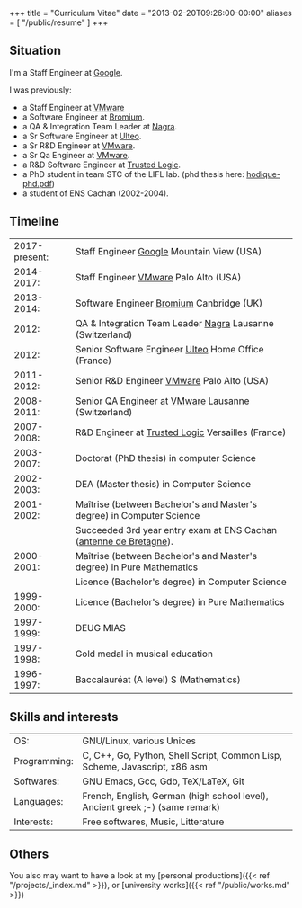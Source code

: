 +++
title = "Curriculum Vitae"
date = "2013-02-20T09:26:00-00:00"
aliases = [ "/public/resume" ]
+++

## Situation

I'm a Staff Engineer at [Google](https://www.google.com/intl/en/about/our-company/).

I was previously:

* a Staff Engineer at [VMware](http://www.vmware.com)
* a Software Engineer at [Bromium](http://www.bromium.com).
* a QA & Integration Team Leader at [Nagra](http://www.nagra.com).
* a Sr Software Engineer at [Ulteo](http://www.ulteo.com).
* a Sr R&D Engineer at [VMware](http://www.vmware.com).
* a Sr Qa Engineer at [VMware](http://www.vmware.com).
* a R&D Software Engineer at [Trusted Logic](http://www.trusted-logic.com).
* a PhD student in team STC of the LIFL lab. (phd thesis here: [hodique-phd.pdf](/media/public/hodique-phd.pdf))
* a student of ENS Cachan (2002-2004).

## Timeline

|     |     |
| --- | --- |
| 2017-present:  | Staff Engineer [Google](https://www.google.com/intl/en/about/our-company/)  Mountain View (USA) |
| 2014-2017:  | Staff Engineer [VMware](http://www.vmware.com)  Palo Alto (USA) |
| 2013-2014:  | Software Engineer  [Bromium](http://www.bromium.com)  Canbridge (UK) |
| 2012:       | QA & Integration Team Leader  [Nagra](http://www.nagra.com)  Lausanne (Switzerland) |
| 2012:       | Senior Software Engineer  [Ulteo](http://www.ulteo.com)  Home Office (France) |
| 2011-2012:  | Senior R&D Engineer  [VMware](http://www.vmware.com)  Palo Alto (USA) |
| 2008-2011:  | Senior QA Engineer at  [VMware](http://www.vmware.com)  Lausanne (Switzerland) |
| 2007-2008:  | R&D Engineer at  [Trusted Logic](http://www.trusted-logic.com)  Versailles (France)  |
| 2003-2007:  | Doctorat (PhD thesis) in computer Science |
| 2002-2003:  | DEA (Master thesis) in Computer Science |
| 2001-2002:  | Maîtrise (between Bachelor's and Master's degree) in Computer Science |
|             | Succeeded 3rd year entry exam at ENS Cachan ([antenne de Bretagne](http://www.bretagne.ens-cachan.fr)).  |
| 2000-2001:  | Maîtrise (between Bachelor's and Master's degree) in Pure Mathematics |
|             | Licence (Bachelor's degree) in Computer Science |
| 1999-2000:  | Licence (Bachelor's degree) in Pure Mathematics |
| 1997-1999:  | DEUG MIAS |
| 1997-1998:  | Gold medal in musical education |
| 1996-1997:  | Baccalauréat (A level) S (Mathematics) |


## Skills and interests

|     |     |
| --- | --- |
| OS: | GNU/Linux, various Unices  |
| Programming:  | C, C++, Go, Python, Shell Script, Common Lisp, Scheme, Javascript, x86 asm  |
| Softwares:    | GNU Emacs, Gcc, Gdb, TeX/LaTeX, Git  |
| Languages:    | French, English, German (high school level), Ancient greek  ;-)  (same remark)  |
| Interests:    | Free softwares, Music, Litterature  |


## Others

You also may want to have a look at my
[personal productions]({{< ref "/projects/_index.md" >}}), or
[university works]({{< ref "/public/works.md" >}})
